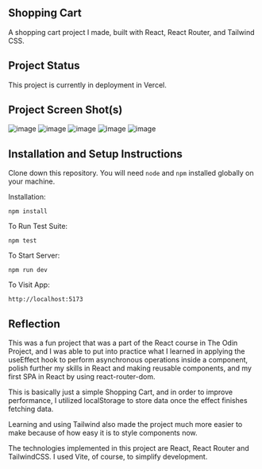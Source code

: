## Shopping Cart

A shopping cart project I made, built with React, React Router, and Tailwind CSS.

## Project Status

This project is currently in deployment in Vercel.

## Project Screen Shot(s)  

![image](https://github.com/user-attachments/assets/851fdf12-716c-4fda-86d6-4cbb6d2a2eb2)
![image](https://github.com/user-attachments/assets/bdde1e19-7877-4f81-9196-cc2a83e139cb)
![image](https://github.com/user-attachments/assets/db0c385f-19d9-4b80-9a66-c2cea99c5fec)
![image](https://github.com/user-attachments/assets/60568d29-5e4b-4cf8-86ff-864d67365100)
![image](https://github.com/user-attachments/assets/a557284e-1276-444c-b95b-9fcba3e4d900)


## Installation and Setup Instructions

Clone down this repository. You will need `node` and `npm` installed globally on your machine.  

Installation:

`npm install`  

To Run Test Suite:  

`npm test`  

To Start Server:

`npm run dev`  

To Visit App:

`http://localhost:5173`  

## Reflection

This was a fun project that was a part of the React course in The Odin Project, and I was able to put into practice what I learned in applying the useEffect hook to perform asynchronous operations inside a component, polish further my skills in React and making reusable components, and my first SPA in React by using react-router-dom.

This is basically just a simple Shopping Cart, and in order to improve performance, I utilized localStorage to store data once the effect finishes fetching data.

Learning and using Tailwind also made the project much more easier to make because of how easy it is to style components now.

The technologies implemented in this project are React, React Router and TailwindCSS. I used Vite, of course, to simplify development. 
